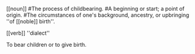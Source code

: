 [[noun]]
#The process of childbearing.
#A beginning or start; a point of origin.
#The circumstances of one's background, ancestry, or upbringing ''of [[noble]] birth''.

[[verb]] ''dialect''

To bear children or to give birth.